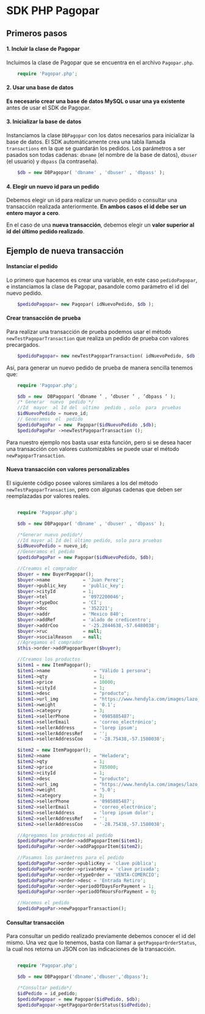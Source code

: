 # SDK PHP Pagopar

## Primeros pasos

#### 1. Incluir la clase de Pagopar

Incluimos la clase de Pagopar que se encuentra en el archivo `Pagopar.php`.

```php
    require 'Pagopar.php';
```


#### 2. Usar una base de datos

**Es necesario crear una base de datos MySQL o usar una ya existente** antes de usar el SDK de Pagopar.

#### 3. Inicializar la base de datos

Instanciamos la clase `DBPagopar` con los datos necesarios para inicializar la base de datos.  El SDK automáticamente crea una tabla llamada `transactions` en la que se guardarán los pedidos.
 Los parámetros a ser pasados son todas cadenas: `dbname` (el nombre de la base de datos), `dbuser` (el usuario) y `dbpass` (la contraseña).


```php
    $db = new DBPagopar( 'dbname' , 'dbuser' , 'dbpass' );
```

#### 4. Elegir un nuevo id para un pedido

Debemos elegir un id para realizar un nuevo pedido o consultar una transacción realizada anteriormente. **En ambos casos el id debe ser un entero mayor a cero**.

En el caso de una **nueva transacción**, debemos elegir un **valor superior al id del último pedido realizado**.

## Ejemplo de nueva transacción

#### Instanciar el pedido

Lo primero que hacemos es crear una variable, en este caso `pedidoPagopar`, e instanciamos la clase de Pagopar, pasandole como parámetro el id del nuevo pedido.


```php
    $pedidoPagopar= new Pagopar( idNuevoPedido, $db );
```

#### Crear transacción de prueba

Para realizar una transacción de prueba podemos usar el método `newTestPagoparTransaction` que realiza un pedido de prueba con valores precargados.

```php
    $pedidoPagopar= new newTestPagoparTransaction( idNuevoPedido, $db );
```

Así, para generar un nuevo pedido de prueba de manera sencilla tenemos que:

```php
    require 'Pagopar.php';

    $db = new  DBPagopar( ’dbname ’ , ’dbuser ’ , ’dbpass ’ );
    /* Generar  nuevo  pedido */
    //Id  mayor  al Id del  ultimo  pedido , solo  para  pruebas
    $idNuevoPedido = nuevo_id;
    // Generamos  el  pedido
    $pedidoPagoPar = new  Pagopar($idNuevoPedido ,$db);
    $pedidoPagoPar ->newTestPagoparTransaction ();
```


Para nuestro ejemplo nos basta usar esta función, pero si se desea hacer una transacción con valores customizables se puede usar el método `newPagoparTransaction`.


#### Nueva transacción con valores personalizables

El siguiente código posee valores similares a los del método `newTestPagoparTransaction`, pero con algunas cadenas que deben ser reemplazadas por valores reales.

```php

    require 'Pagopar.php';

    $db = new DBPagopar( 'dbname' , 'dbuser' , 'dbpass' );

    /*Generar nuevo pedido*/
    //Id mayor al Id del último pedido, solo para pruebas
    $idNuevoPedido = nuevo_id;
    //Generamos el pedido
    $pedidoPagoPar = new Pagopar($idNuevoPedido, $db);

    //Creamos el comprador
    $buyer = new BuyerPagopar();
    $buyer->name            = 'Juan Perez';
    $buyer->public_key      = 'public_key';
    $buyer->cityId          = 1;
    $buyer->tel             = '0972200046';
    $buyer->typeDoc         = 'CI';
    $buyer->doc             = '352221';
    $buyer->addr            = 'Mexico 840';
    $buyer->addRef          = 'alado de credicentro';
    $buyer->addrCoo         = '-25.2844638,-57.6480038';
    $buyer->ruc             = null;
    $buyer->socialReason    = null;
    //Agregamos el comprador
    $this->order->addPagoparBuyer($buyer);

    //Creamos los productos
    $item1 = new ItemPagopar();
    $item1->name                = "Válido 1 persona";
    $item1->qty                 = 1;
    $item1->price               = 10000;
    $item1->cityId              = 1;
    $item1->desc                = "producto";
    $item1->url_img             = "https://www.hendyla.com/images/lazo_logo.png";
    $item1->weight              = '0.1';
    $item1->category            = 3;
    $item1->sellerPhone         = '0985885487';
    $item1->sellerEmail         = 'correo_electrónico';
    $item1->sellerAddress       = 'lorep ipsum';
    $item1->sellerAddressRef    = '';
    $item1->sellerAddressCoo    = '-28.75438,-57.1580038';

    $item2 = new ItemPagopar();
    $item2->name                = "Heladera";
    $item2->qty                 = 1;
    $item2->price               = 785000;
    $item2->cityId              = 1;
    $item2->desc                = "producto";
    $item2->url_img             = "https://www.hendyla.com/images/lazo_logo.png";
    $item2->weight              = '5.0';
    $item2->category            = 3;
    $item2->sellerPhone         = '0985885487';
    $item2->sellerEmail         = 'correo_electrónico';
    $item2->sellerAddress       = 'lorep ipsum dolor';
    $item2->sellerAddressRef    = '';
    $item2->sellerAddressCoo    = '-28.75438,-57.1580038';

    //Agregamos los productos al pedido
    $pedidoPagoPar->order->addPagoparItem($item1);
    $pedidoPagoPar->order->addPagoparItem($item2);

    //Pasamos los parámetros para el pedido
    $pedidoPagoPar->order->publicKey = 'clave pública';
    $pedidoPagoPar->order->privateKey = 'clave privada';
    $pedidoPagoPar->order->typeOrder = 'VENTA-COMERCIO';
    $pedidoPagoPar->order->desc = 'Entrada Retiro';
    $pedidoPagoPar->order->periodOfDaysForPayment = 1;
    $pedidoPagoPar->order->periodOfHoursForPayment = 0;

    //Hacemos el pedido
    $pedidoPagoPar->newPagoparTransaction();


  ```

#### Consultar transacción

 Para consultar un pedido realizado previamente debemos conocer el id del mismo. Una vez que lo tenemos, basta con llamar a `getPagoparOrderStatus`, la cual nos retorna un JSON con las indicaciones de la transacción.

```php

    require 'Pagopar.php';

    $db = new DBPagopar('dbname','dbuser','dbpass');

    /*Consultar pedido*/
    $idPedido = id_pedido;
    $pedidoPagopar = new Pagopar($idPedido, $db);
    $pedidoPagopar->getPagoparOrderStatus($idPedido);

   ```